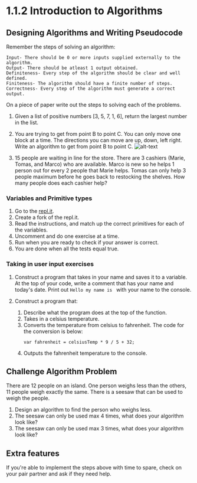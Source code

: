 # 1.1.2 Introduction to Algorithms

## Designing Algorithms and Writing Pseudocode
Remember the steps of solving an algorithm:

```
Input- There should be 0 or more inputs supplied externally to the algorithm.
Output- There should be atleast 1 output obtained.
Definiteness- Every step of the algorithm should be clear and well defined.
Finiteness- The algorithm should have a finite number of steps.
Correctness- Every step of the algorithm must generate a correct output.
```

On a piece of paper write out the steps to solving each of the problems.

1. Given a list of positive numbers [3, 5, 7, 1, 6], return the largest number in the list.

2. You are trying to get from point B to point C. You can only move one block at a time. The directions you can move are up, down, left right. Write an algorithm to get from point B to point C.
![alt-text](https://github.com/generation-org/javascript/blob/master/1.1.2/Screen%20Shot%202020-02-17%20at%204.10.23%20PM.png "Diagram")

3. 15 people are waiting in line for the store. There are 3 cashiers (Marie, Tomas, and Marco) who are available.
   Marco is new so he helps 1 person out for every 2 people that Marie helps.
   Tomas can only help 3 people maximum before he goes back to restocking the shelves.
   How many people does each cashier help?

### Variables and Primitive types

1. Go to the [repl.it](https://repl.it/@DebbieLy/Variables-and-Primitives).
2. Create a fork of the repl.it.
3. Read the instructions, and match up the correct primitives for each of the variables.
4. Uncomment and do one exercise at a time. 
5. Run when you are ready to check if your answer is correct.
6. You are done when all the tests equal true.

### Taking in user input exercises

1. Construct a program that takes in your name and saves it to a variable.
   At the top of your code, write a comment that has your name and today's date.
   Print out `Hello my name is ` with your name to the console.

2. Construct a program that:
   1. Describe what the program does at the top of the function.
   2. Takes in a celsius temperature.
   3. Converts the temperature from celsius to fahrenheit. 
      The code for the conversion is below:
      ```
      var fahrenheit = celsiusTemp * 9 / 5 + 32;
      ```
   4. Outputs the fahrenheit temperature to the console.

##  Challenge Algorithm Problem
There are 12 people on an island. One person weighs less than the others, 11 people weigh exactly the same. There is a seesaw that can be used to weigh the people. 

1. Design an algorithm to find the person who weighs less.
2. The seesaw can only be used max 4 times, what does your algorithm look like?
3. The seesaw can only be used max 3 times, what does your algorithm look like?

## Extra features
If you're able to implement the steps above with time to spare, check on your pair partner and ask if they need help.


